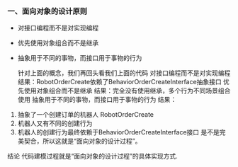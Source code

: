 ### 一、面向对象的设计原则

* 对接口编程而不是对实现编程  

* 优先使用对象组合而不是继承  

* 抽象用于不同的事物，而接口用于事物的行为

  针对上面的概念，我们再回头看我们上面的代码
  对接口编程而不是对实现编程
  结果：RobotOrderCreate依赖了BehaviorOrderCreateInterface抽象接口
  优先使用对象组合而不是继承
  结果：完全没有使用继承，多个行为不同场景组合使用
  抽象用于不同的事物，而接口用于事物的行为
  结果：

1. 抽象了一个创建订单的机器人 RobotOrderCreate
2. 机器人又有不同的创建行为
3. 机器人的创建行为最终依赖于BehaviorOrderCreateInterface接口
   是不是完美契合，所以这就是“面向对象的设计过程”。

结论
代码建模过程就是“面向对象的设计过程”的具体实现方式.